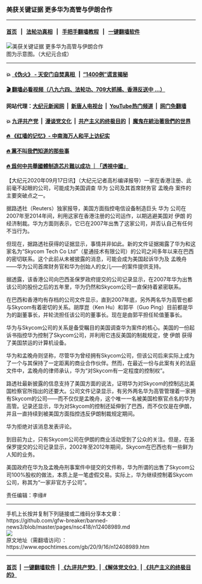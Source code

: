 ### 美获关键证据 更多华为高管与伊朗合作
------------------------

#### [首页](https://github.com/gfw-breaker/banned-news3/blob/master/README.md) &nbsp;&nbsp;|&nbsp;&nbsp; [法轮功真相](https://github.com/begood0513/basic/blob/master/README.md)  &nbsp;&nbsp;|&nbsp;&nbsp; [手把手翻墙教程](https://github.com/gfw-breaker/guides/wiki)  &nbsp;&nbsp;|&nbsp;&nbsp; [一键翻墙软件](https://github.com/gfw-breaker/nogfw/blob/master/README.md)  



<div><img alt="美获关键证据 更多华为高管与伊朗合作" class="attachment-djy_600_400 size-djy_600_400 wp-post-image" src="https://i.epochtimes.com/assets/uploads/2020/09/600x400-v7-600x400.jpg"/>
<div class="caption">
 图为示意图。（大纪元合成）
</div></div><hr/>

#### 💥 [《伪火》 - 天安门自焚真相 ](http://158.247.195.190:10000/videos/blog/weihuo.html)&nbsp; |&nbsp; [“1400例”谎言揭秘  ](http://158.247.195.190:10000/videos/blog/jiexi1400.html)

#### [ 🎬  翻墙必看视频（八九六四、法轮功、709大抓捕、香港反送中 ...）](https://github.com/gfw-breaker/links/blob/master/banned.md)

#### 网站代理：[大纪元新闻网](http://158.247.195.190:10080/gb/) &nbsp;|&nbsp; [新唐人电视台](http://158.247.195.190:8808/gb/)  &nbsp;|&nbsp; [YouTube热门频道](http://158.247.195.190/youtube.html) &nbsp;|&nbsp; [网门免翻墙](http://158.247.195.190:11000/show.aspx?name=ogHome)

#### 💥 [九评共产党](http://158.247.195.190:10000/videos/res/jiuping/)&nbsp; |&nbsp; [漫谈党文化](http://158.247.195.190:10000/videos/res/mtdwh/)&nbsp; |&nbsp; [共产主义的终极目的](http://158.247.195.190:10000/videos/res/zjmd/)&nbsp; |&nbsp; [魔鬼在統治著我們的世界](http://158.247.195.190:10000/videos/res/TheSpecter/)  

#### [ 🔥  《红墙的记忆》- 中南海万人和平上访纪实](http://158.247.195.190:10000/videos/news/../legend/index.html)

#### [ 🔥  黨不叫我們知道的那些事](http://158.247.195.190:10000/videos/news/truth02.html)

#### [ 🔥  爲何中共舉國體制造芯片難以成功 ｜「透視中國」](http://158.247.195.190:10000/videos/news/don03.html)

<div><p>
 【大纪元2020年09月17日讯】（大纪元记者高杉编译报导）一家在香港注册、此前毫不起眼的公司，可能成为美国调查
 <ok href="https://www.epochtimes.com/gb/tag/%E5%8D%8E%E4%B8%BA.html">
  华为
 </ok>
 公司及其首席财务官
 <ok href="https://www.epochtimes.com/gb/tag/%E5%AD%9F%E6%99%9A%E8%88%9F.html">
  孟晚舟
 </ok>
 案件的主要突破点之一。
</p>
<p>
 据路透社（Reuters）独家报导，美国方面指控电信设备制造巨头
 <ok href="https://www.epochtimes.com/gb/tag/%E5%8D%8E%E4%B8%BA.html">
  华为
 </ok>
 公司在2007年至2014年间，利用这家在香港注册的公司运作，以期逃避美国对
 <ok href="https://www.epochtimes.com/gb/tag/%E4%BC%8A%E6%9C%97.html">
  伊朗
 </ok>
 的经济制裁。华为方面则表示，它已在2007年出售了这家公司，并否认自己有任何不当行为。
</p>
<p>
 但现在，据路透社获得的证据显示，事情并非如此。新的文件证据揭露了华为和这家名为“Skycom Tech Co Ltd”（星通技术有限公司）的公司之间多年以来在巴西的密切联系。这个此前从未被披露的消息，可能会成为美国起诉华为及
 <ok href="https://www.epochtimes.com/gb/tag/%E5%AD%9F%E6%99%9A%E8%88%9F.html">
  孟晚舟
 </ok>
 ——华为公司首席财务官和华为创始人的女儿——的案件提供支持。
</p>
<p>
 据透露，该香港公司向巴西圣保罗政府提交的公司记录显示，在2007年华为出售该公司的股份之后的五年里，华为仍然和Skycom公司一直保持着紧密联系。
</p>
<p>
 在巴西和香港均有存档的公司文件显示，直到2007年底，另外两名华为高管也都与Skycom有着密切的关系。胡厚崑（Ken Hu）和郭平（Guo Ping）目前都是华为的副董事长，并轮流担任该公司的董事长。现在是由郭平担任轮值董事长。
</p>
<p>
 华为与Skycom公司的关系是备受瞩目的美国调查华为案件的核心。美国的一份起诉书指控华为控制了Skycom公司，并利用它违反美国的制裁规定，使
 <ok href="https://www.epochtimes.com/gb/tag/%E4%BC%8A%E6%9C%97.html">
  伊朗
 </ok>
 获得了美国禁运的计算机设备。
</p>
<p>
 华为和孟晚舟则坚称，尽管华为曾经拥有Skycom公司，但该公司后来实际上成为了一个与其保持了一定距离的商业合作伙伴。然而，在最近一份与此案有关的法庭文件中，孟晚舟的律师承认，华为“对Skycom有一定程度的控制权”。
</p>
<p>
 路透社最新披露的信息支持了美国方面的说法，证明华为对Skycom的控制远比美国检察官所指出的还要大。公司文件记录显示，有另外两名华为高管管理着一家拥有Skycom的公司——而不仅仅是孟晚舟，这个唯一一名被美国检察官点名的华为高管。记录还显示，华为对Skycom的控制还延伸到了巴西，而不仅仅是在伊朗，并且一直持续到被美国方面指控违反伊朗制裁规定期间。
</p>
<p>
 华为拒绝对该消息发表评论。
</p>
<p>
 到目前为止，只有Skycom公司在伊朗的商业活动受到了公众的关注。但是，在圣保罗提交的公司记录显示，2002年至2012年期间，Skycom在巴西也有一些鲜为人知的业务。
</p>
<p>
 美国政府在华为及孟晚舟刑事案件中提交的文件称，华为所谓的出售了Skycom公司100%股权的做法，本质上是一笔虚假交易。实际上，华为继续控制着Skycom公司，称其为“一家非官方子公司”。
</p>
<p>
 责任编辑：李缘#
</p>
</div>
<hr/>
手机上长按并复制下列链接或二维码分享本文章：<br/>
https://github.com/gfw-breaker/banned-news3/blob/master/pages/nsc418/n12408989.md <br/>
<a href='https://github.com/gfw-breaker/banned-news3/blob/master/pages/nsc418/n12408989.md'><img src='https://github.com/gfw-breaker/banned-news3/blob/master/pages/nsc418/n12408989.md.png'/></a> <br/>
原文地址（需翻墙访问）：https://www.epochtimes.com/gb/20/9/16/n12408989.htm


------------------------
#### [首页](https://github.com/gfw-breaker/banned-news3/blob/master/README.md) &nbsp;|&nbsp; [一键翻墙软件](https://github.com/gfw-breaker/nogfw/blob/master/README.md) &nbsp;| [《九评共产党》](https://github.com/gfw-breaker/9ping.md/blob/master/README.md#九评之一评共产党是什么) | [《解体党文化》](https://github.com/gfw-breaker/jtdwh.md/blob/master/README.md) | [《共产主义的终极目的》](https://github.com/gfw-breaker/gczydzjmd.md/blob/master/README.md)


<img src='http://gfw-breaker.win/banned-news3/pages/nsc418/n12408989.md' width='0px' height='0px'/>
